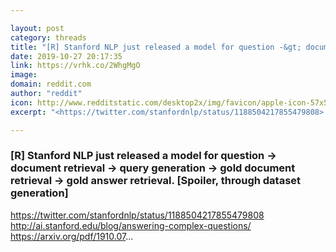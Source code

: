 ```yaml
---

layout: post
category: threads
title: "[R] Stanford NLP just released a model for question -&gt; document retrieval -&gt; query generation -&gt; gold document retrieval -&gt; gold answer retrieval. [Spoiler, through dataset generation]"
date: 2019-10-27 20:17:35
link: https://vrhk.co/2WhgMgO
image: 
domain: reddit.com
author: "reddit"
icon: http://www.redditstatic.com/desktop2x/img/favicon/apple-icon-57x57.png
excerpt: "<https://twitter.com/stanfordnlp/status/1188504217855479808> <http://ai.stanford.edu/blog/answering-complex-questions/> <https://arxiv.org/pdf/1910.07>..."

---
```


### [R] Stanford NLP just released a model for question -&gt; document retrieval -&gt; query generation -&gt; gold document retrieval -&gt; gold answer retrieval. [Spoiler, through dataset generation]

<https://twitter.com/stanfordnlp/status/1188504217855479808> <http://ai.stanford.edu/blog/answering-complex-questions/> <https://arxiv.org/pdf/1910.07>...